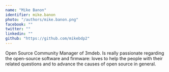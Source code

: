 ```yaml
---
name: "Mike Banon"
identifier: mike.banon
photo: "/authors/mike.banon.png"
facebook: ""
twitter: ""
linkedin: ""
github: "https://github.com/mikebdp2"
---
```

Open Source Community Manager of 3mdeb. Is really passionate regarding the
open-source software and firmware: loves to help the people with their
related questions and to advance the causes of open source in general.
